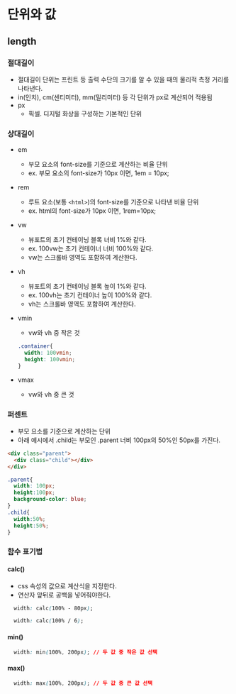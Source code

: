 
# 단위와 값


## length

### 절대길이
  - 절대길이 단위는 프린트 등 출력 수단의 크기를 알 수 있을 때의 물리적 측정 거리를 나타낸다.
  - in(인치), cm(센티미터), mm(밀리미터) 등 각 단위가 px로 계산되어 적용됨
  - px
    - 픽셀. 디지털 화상을 구성하는 기본적인 단위
  
### 상대길이
  - em
    - 부모 요소의 font-size를 기준으로 계산하는 비율 단위
    - ex. 부모 요소의 font-size가 10px 이면, 1em = 10px;
  
  - rem
    - 루트 요소(보통 `<html>`)의 font-size를 기준으로 나타낸 비율 단위
    - ex. html의 font-size가 10px 이면, 1rem=10px;
  
  - vw
    - 뷰포트의 초기 컨테이닝 블록 너비 1%와 같다.
    - ex. 100vw는 초기 컨테이너 너비 100%와 같다.
    - vw는 스크롤바 영역도 포함하여 계산한다.
  
  - vh
    - 뷰포트의 초기 컨테이닝 블록 높이 1%와 같다.
    - ex. 100vh는 초기 컨테이너 높이 100%와 같다.
    - vh는 스크롤바 영역도 포함하여 계산한다.

  - vmin
    - vw와 vh 중 작은 것
    ```css
    .container{
      width: 100vmin;
      height: 100vmin;
    }
    ```

  - vmax
    - vw와 vh 중 큰 것


### 퍼센트
  - 부모 요소를 기준으로 계산하는 단위
  - 아래 예시에서 .child는 부모인 .parent 너비 100px의 50%인 50px를 가진다.
  ```html
  <div class="parent">
    <div class="child"></div>
  </div>
  ```
  ```css
  .parent{
    width: 100px;
    height:100px;
    background-color: blue;
  }
  .child{
    width:50%;
    height:50%;
  }
  ```


### 함수 표기법
#### calc()
  - css 속성의 값으로 계산식을 지정한다.
  - 연산자 앞뒤로 공백을 넣어줘야한다.
  ```css
    width: calc(100% - 80px);

    width: calc(100% / 6);

  ```

#### min()
  ```css
    width: min(100%, 200px); // 두 값 중 작은 값 선택
  ```
#### max()
  ```css
    width: max(100%, 200px); // 두 값 중 큰 값 선택
  ```
